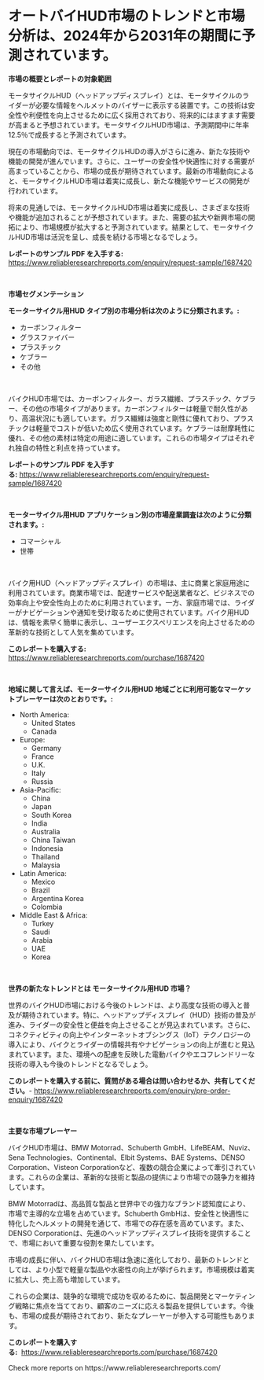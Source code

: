 <p><h1>オートバイHUD市場のトレンドと市場分析は、2024年から2031年の期間に予測されています。</h1></p><p><strong>市場の概要とレポートの対象範囲</strong></p>
<p><p>モータサイクルHUD（ヘッドアップディスプレイ）とは、モータサイクルのライダーが必要な情報をヘルメットのバイザーに表示する装置です。この技術は安全性や利便性を向上させるために広く採用されており、将来的にはますます需要が高まると予想されています。モータサイクルHUD市場は、予測期間中に年率12.5％で成長すると予測されています。</p><p>現在の市場動向では、モータサイクルHUDの導入がさらに進み、新たな技術や機能の開発が進んでいます。さらに、ユーザーの安全性や快適性に対する需要が高まっていることから、市場の成長が期待されています。最新の市場動向によると、モータサイクルHUD市場は着実に成長し、新たな機能やサービスの開発が行われています。</p><p>将来の見通しでは、モータサイクルHUD市場は着実に成長し、さまざまな技術や機能が追加されることが予想されています。また、需要の拡大や新興市場の開拓により、市場規模が拡大すると予測されています。結果として、モータサイクルHUD市場は活況を呈し、成長を続ける市場となるでしょう。</p></p>
<p><strong>レポートのサンプル PDF を入手する:</strong> <a href="https://www.reliableresearchreports.com/enquiry/request-sample/1687420">https://www.reliableresearchreports.com/enquiry/request-sample/1687420</a></p>
<p>&nbsp;</p>
<p><strong>市場セグメンテーション</strong></p>
<p><strong>モーターサイクル用HUD タイプ別の市場分析は次のように分類されます。:</strong></p>
<p><ul><li>カーボンフィルター</li><li>グラスファイバー</li><li>プラスチック</li><li>ケブラー</li><li>その他</li></ul></p>
<p>&nbsp;</p>
<p><p>バイクHUD市場では、カーボンフィルター、ガラス繊維、プラスチック、ケブラー、その他の市場タイプがあります。カーボンフィルターは軽量で耐久性があり、高温状況にも適しています。ガラス繊維は強度と剛性に優れており、プラスチックは軽量でコストが低いため広く使用されています。ケブラーは耐摩耗性に優れ、その他の素材は特定の用途に適しています。これらの市場タイプはそれぞれ独自の特性と利点を持っています。</p></p>
<p><strong>レポートのサンプル PDF を入手する:</strong>&nbsp;<a href="https://www.reliableresearchreports.com/enquiry/request-sample/1687420">https://www.reliableresearchreports.com/enquiry/request-sample/1687420</a></p>
<p>&nbsp;</p>
<p><strong> モーターサイクル用HUD アプリケーション別の市場産業調査は次のように分類されます。:</strong></p>
<p><ul><li>コマーシャル</li><li>世帯</li></ul></p>
<p>&nbsp;</p>
<p><p>バイク用HUD（ヘッドアップディスプレイ）の市場は、主に商業と家庭用途に利用されています。商業市場では、配達サービスや配送業者など、ビジネスでの効率向上や安全性向上のために利用されています。一方、家庭市場では、ライダーがナビゲーションや通知を受け取るために使用されています。バイク用HUDは、情報を素早く簡単に表示し、ユーザーエクスペリエンスを向上させるための革新的な技術として人気を集めています。</p></p>
<p><strong>このレポートを購入する:</strong>&nbsp; <a href="https://www.reliableresearchreports.com/purchase/1687420">https://www.reliableresearchreports.com/purchase/1687420</a></p>
<p>&nbsp;</p>
<p><strong>地域に関して言えば、モーターサイクル用HUD 地域ごとに利用可能なマーケットプレーヤーは次のとおりです。:</strong></p>
<p><ul>
    <li>
        North America:
        <ul>
            <li>United States</li>
            <li>Canada</li>
        </ul>
    </li>
    <li>
        Europe:
        <ul>
            <li>Germany</li>
            <li>France</li>
            <li>U.K.</li>
            <li>Italy</li>
            <li>Russia</li>
        </ul>
    </li>
    <li>
        Asia-Pacific:
        <ul>
            <li>China</li>
            <li>Japan</li>
            <li>South Korea</li>
            <li>India</li>
            <li>Australia</li>
            <li>China Taiwan</li>
            <li>Indonesia</li>
            <li>Thailand</li>
            <li>Malaysia</li>
        </ul>
    </li>
    <li>
        Latin America:
        <ul>
            <li>Mexico</li>
            <li>Brazil</li>
            <li>Argentina Korea</li>
            <li>Colombia</li>
        </ul>
    </li>
    <li>
        Middle East & Africa:
        <ul>
            <li>Turkey</li>
            <li>Saudi</li>
            <li>Arabia</li>
            <li>UAE</li>
            <li>Korea</li>
        </ul>
    </li>
    </ul></p>
<p>&nbsp;</p>
<p><strong>世界の新たなトレンドとは モーターサイクル用HUD 市場？</strong></p>
<p><p>世界のバイクHUD市場における今後のトレンドは、より高度な技術の導入と普及が期待されています。特に、ヘッドアップディスプレイ（HUD）技術の普及が進み、ライダーの安全性と便益を向上させることが見込まれています。さらに、コネクティビティの向上やインターネットオブシングス（IoT）テクノロジーの導入により、バイクとライダーの情報共有やナビゲーションの向上が進むと見込まれています。また、環境への配慮を反映した電動バイクやエコフレンドリーな技術の導入も今後のトレンドとなるでしょう。</p></p>
<p><strong>このレポートを購入する前に、質問がある場合は問い合わせるか、共有してください。</strong>- <a href="https://www.reliableresearchreports.com/enquiry/pre-order-enquiry/1687420">https://www.reliableresearchreports.com/enquiry/pre-order-enquiry/1687420</a></p>
<p>&nbsp;</p>
<p><strong>主要な市場プレーヤー</strong></p>
<p><p>バイクHUD市場は、BMW Motorrad、Schuberth GmbH、LifeBEAM、Nuviz、Sena Technologies、Continental、Elbit Systems、BAE Systems、DENSO Corporation、Visteon Corporationなど、複数の競合企業によって牽引されています。これらの企業は、革新的な技術と製品の提供により市場での競争力を維持しています。</p><p>BMW Motorradは、高品質な製品と世界中での強力なブランド認知度により、市場で主導的な立場を占めています。Schuberth GmbHは、安全性と快適性に特化したヘルメットの開発を通じて、市場での存在感を高めています。また、DENSO Corporationは、先進のヘッドアップディスプレイ技術を提供することで、市場において重要な役割を果たしています。</p><p>市場の成長に伴い、バイクHUD市場は急速に進化しており、最新のトレンドとしては、より小型で軽量な製品や水密性の向上が挙げられます。市場規模は着実に拡大し、売上高も増加しています。</p><p>これらの企業は、競争的な環境で成功を収めるために、製品開発とマーケティング戦略に焦点を当てており、顧客のニーズに応える製品を提供しています。今後も、市場の成長が期待されており、新たなプレーヤーが参入する可能性もあります。</p></p>
<p><strong>このレポートを購入する:</strong>&nbsp;&nbsp;<a href="https://www.reliableresearchreports.com/purchase/1687420">https://www.reliableresearchreports.com/purchase/1687420</a></p>
<p>Check more reports on https://www.reliableresearchreports.com/</p>